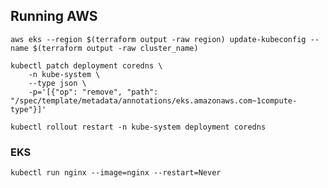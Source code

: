 ## Running AWS

```shell
aws eks --region $(terraform output -raw region) update-kubeconfig --name $(terraform output -raw cluster_name)
```

```shell
kubectl patch deployment coredns \
    -n kube-system \
    --type json \
    -p='[{"op": "remove", "path": "/spec/template/metadata/annotations/eks.amazonaws.com~1compute-type"}]'
```

```shell
kubectl rollout restart -n kube-system deployment coredns
```


### EKS

```shell
kubectl run nginx --image=nginx --restart=Never
```
